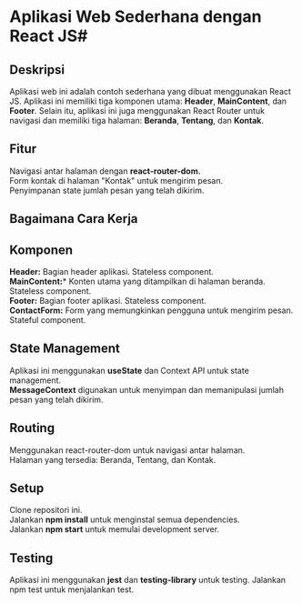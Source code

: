 # Aplikasi Web Sederhana dengan React JS#  
## Deskripsi  
Aplikasi web ini adalah contoh sederhana yang dibuat menggunakan React JS. Aplikasi ini memiliki tiga komponen utama: **Header**, **MainContent**, dan **Footer**. Selain itu, aplikasi ini juga menggunakan React Router untuk navigasi dan memiliki tiga halaman: **Beranda**, **Tentang**, dan **Kontak**.

## Fitur  
Navigasi antar halaman dengan **react-router-dom.**  
Form kontak di halaman "Kontak" untuk mengirim pesan.  
Penyimpanan state jumlah pesan yang telah dikirim.  
## Bagaimana Cara Kerja  
## Komponen  
**Header:** Bagian header aplikasi. Stateless component.  
**MainContent:*** Konten utama yang ditampilkan di halaman beranda. Stateless component.  
**Footer:** Bagian footer aplikasi. Stateless component.  
**ContactForm:** Form yang memungkinkan pengguna untuk mengirim pesan. Stateful component.  
## State Management  
Aplikasi ini menggunakan **useState** dan Context API untuk state management.  
**MessageContext** digunakan untuk menyimpan dan memanipulasi jumlah pesan yang telah dikirim.  
## Routing  
Menggunakan react-router-dom untuk navigasi antar halaman.  
Halaman yang tersedia: Beranda, Tentang, dan Kontak.  
## Setup  
Clone repositori ini.  
Jalankan **npm install** untuk menginstal semua dependencies.  
Jalankan **npm start** untuk memulai development server.  
## Testing  
Aplikasi ini menggunakan **jest** dan **testing-library** untuk testing. Jalankan npm test untuk menjalankan test.  
